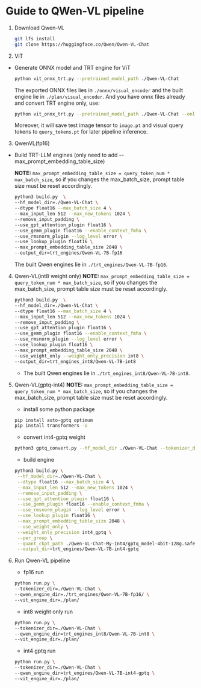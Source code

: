 # Guide to QWen-VL pipeline
1. Download Qwen-VL
    ```bash
    git lfs install
    git clone https://huggingface.co/Qwen/Qwen-VL-Chat
    ```
2. ViT
- Generate ONNX model and TRT engine for ViT
    ```bash
    python vit_onnx_trt.py --pretrained_model_path ./Qwen-VL-Chat
    ```
    The exported ONNX files lies in `./onnx/visual_encoder` and the built engine lie in `./plan/visual_encoder`. And you have onnx files already and convert TRT engine only, use:
    ```bash
    python vit_onnx_trt.py --pretrained_model_path ./Qwen-VL-Chat --only_trt
    ```
    Moreover, it will save test image tensor to `image.pt` and visual query tokens to `query_tokens.pt` for later pipeline inference.

3. QwenVL(fp16)

- Build TRT-LLM engines (only need to add --max_prompt_embedding_table_size)

    **NOTE:** `max_prompt_embedding_table_size = query_token_num * max_batch_size`, so if you changes the max_batch_size, prompt table size must be reset accordingly.
    ```bash
    python3 build.py  \
	--hf_model_dir=./Qwen-VL-Chat \
	--dtype float16 --max_batch_size 4 \
	--max_input_len 512 --max_new_tokens 1024 \
	--remove_input_padding \
	--use_gpt_attention_plugin float16 \
	--use_gemm_plugin float16 --enable_context_fmha \
	--use_rmsnorm_plugin --log_level error \
	--use_lookup_plugin float16 \
	--max_prompt_embedding_table_size 2048 \
	--output_dir=trt_engines/Qwen-VL-7B-fp16
    ```
    The built Qwen engines lie in `./trt_engines/Qwen-VL-7B-fp16`.

4. Qwen-VL(int8 weight only) 
    **NOTE:** `max_prompt_embedding_table_size = query_token_num * max_batch_size`, so if you changes the max_batch_size, prompt table size must be reset accordingly.
    ```bash
    python3 build.py  \
	--hf_model_dir=./Qwen-VL-Chat \
	--dtype float16 --max_batch_size 4 \
	--max_input_len 512 --max_new_tokens 1024 \
	--remove_input_padding \
	--use_gpt_attention_plugin float16 \
	--use_gemm_plugin float16 --enable_context_fmha \
	--use_rmsnorm_plugin --log_level error \
	--use_lookup_plugin float16 \
	--max_prompt_embedding_table_size 2048 \
    --use_weight_only --weight_only_precision int8 \
	--output_dir=trt_engines_int8/Qwen-VL-7B-int8
    ```
    - The built Qwen engines lie in `./trt_engines_int8/Qwen-VL-7B-int8`.

5. Qwen-VL(gptq-int4)
    **NOTE:** `max_prompt_embedding_table_size = query_token_num * max_batch_size`, so if you changes the max_batch_size, prompt table size must be reset accordingly.
    - install some python package
    ```bash
    pip install auto-gptq optimum
    pip install transformers -U
    ```
   
    - convert int4-gptq weight
    ```bash
    python3 gptq_convert.py --hf_model_dir ./Qwen-VL-Chat --tokenizer_dir ./Qwen-VL-Chat --quant_ckpt_path ./Qwen-VL-Chat-My-Int4
    ```
   
    - build engine
   ```bash
   python3 build.py \
	--hf_model_dir=./Qwen-VL-Chat \
	--dtype float16 --max_batch_size 4 \
	--max_input_len 512 --max_new_tokens 1024 \
	--remove_input_padding \
	--use_gpt_attention_plugin float16 \
	--use_gemm_plugin float16 --enable_context_fmha \
	--use_rmsnorm_plugin --log_level error \
	--use_lookup_plugin float16 \
	--max_prompt_embedding_table_size 2048 \
	--use_weight_only \
    --weight_only_precision int4_gptq \
    --per_group \
    --quant_ckpt_path ./Qwen-VL-Chat-My-Int4/gptq_model-4bit-128g.safetensors \
	--output_dir=trt_engines/Qwen-VL-7B-int4-gptq 
   ```

6. Run Qwen-VL pipeline
    - fp16 run
    ```bash
    python run.py \
	--tokenizer_dir=./Qwen-VL-Chat \
	--qwen_engine_dir=./trt_engines/Qwen-VL-7B-fp16/ \
	--vit_engine_dir=./plan/
    ```
   
   - int8 weight only run
   ```bash
   python run.py \
   --tokenizer_dir=./Qwen-VL-Chat \
   --qwen_engine_dir=trt_engines_int8/Qwen-VL-7B-int8 \
   --vit_engine_dir=./plan/
   ```
   
    - int4 gptq run
   ```bash
   python run.py \
   --tokenizer_dir=./Qwen-VL-Chat \
   --qwen_engine_dir=trt_engines/Qwen-VL-7B-int4-gptq \
   --vit_engine_dir=./plan/ 
   ```
